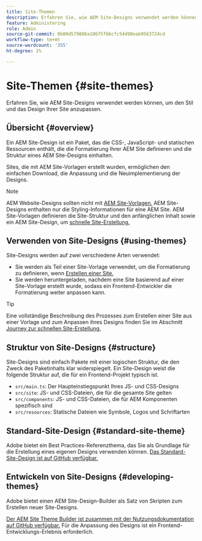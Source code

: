 ```yaml
---
title: Site-Themen
description: Erfahren Sie, wie AEM Site-Designs verwendet werden können, um den Stil und das Design Ihrer Site anzupassen.
feature: Administering
role: Admin
source-git-commit: 0b00d579886a106f5f66cfc54d90eab9563724cd
workflow-type: tm+mt
source-wordcount: '355'
ht-degree: 1%

---
```



# Site-Themen {#site-themes}

Erfahren Sie, wie AEM Site-Designs verwendet werden können, um den Stil und das Design Ihrer Site anzupassen.

## Übersicht {#overview}

Ein AEM Site-Design ist ein Paket, das die CSS-, JavaScript- und statischen Ressourcen enthält, die die Formatierung Ihrer AEM Site definieren und die Struktur eines AEM Site-Designs einhalten.

Sites, die mit AEM Site-Vorlagen erstellt wurden, ermöglichen den einfachen Download, die Anpassung und die Neuimplementierung der Designs.

>[!NOTE]
>
>AEM Website-Designs sollten nicht mit [AEM Site-Vorlagen.](site-templates.md) AEM Site-Designs enthalten nur die Styling-Informationen für eine AEM Site. AEM Site-Vorlagen definieren die Site-Struktur und den anfänglichen Inhalt sowie ein AEM Site-Design, um [schnelle Site-Erstellung.](create-site.md)

## Verwenden von Site-Designs {#using-themes}

Site-Designs werden auf zwei verschiedene Arten verwendet:

* Sie werden als Teil einer Site-Vorlage verwendet, um die Formatierung zu definieren, wenn [Erstellen einer Site.](create-site.md)
* Sie werden heruntergeladen, nachdem eine Site basierend auf einer Site-Vorlage erstellt wurde, sodass ein Frontend-Entwickler die Formatierung weiter anpassen kann.

>[!TIP]
>
>Eine vollständige Beschreibung des Prozesses zum Erstellen einer Site aus einer Vorlage und zum Anpassen ihres Designs finden Sie im Abschnitt [Journey zur schnellen Site-Erstellung.](/help/journey-sites/quick-site/overview.md)

## Struktur von Site-Designs {#structure}

Site-Designs sind einfach Pakete mit einer logischen Struktur, die den Zweck des Paketinhalts klar widerspiegelt. Ein Site-Design weist die folgende Struktur auf, die für ein Frontend-Projekt typisch ist.

* `src/main.ts`: Der Haupteinstiegspunkt Ihres JS- und CSS-Designs
* `src/site`: JS- und CSS-Dateien, die für die gesamte Site gelten
* `src/components`: JS- und CSS-Dateien, die für AEM Komponenten spezifisch sind
* `src/resources`: Statische Dateien wie Symbole, Logos und Schriftarten

## Standard-Site-Design {#standard-site-theme}

Adobe bietet ein Best Practices-Referenzthema, das Sie als Grundlage für die Erstellung eines eigenen Designs verwenden können. [Das Standard-Site-Design ist auf GitHub verfügbar.](https://github.com/adobe/aem-site-template-standard-theme-e2e)

## Entwickeln von Site-Designs {#developing-themes}

Adobe bietet einen AEM Site-Design-Builder als Satz von Skripten zum Erstellen neuer Site-Designs.

[Der AEM Site Theme Builder ist zusammen mit der Nutzungsdokumentation auf GitHub verfügbar.](https://github.com/adobe/aem-site-theme-builder) Für die Anpassung des Designs ist ein Frontend-Entwicklungs-Erlebnis erforderlich.

